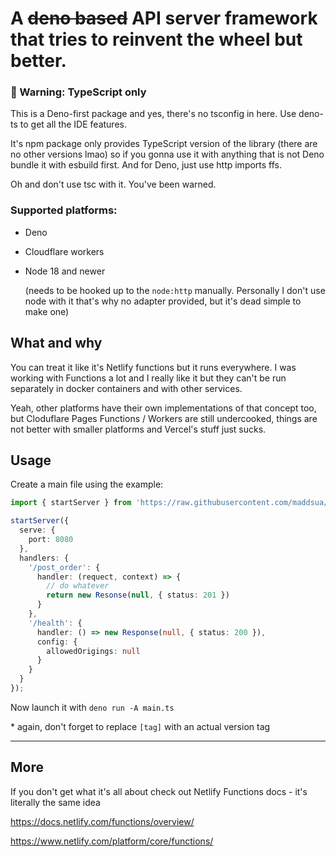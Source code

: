 # A ~~deno based~~ API server framework that tries to reinvent the wheel but better.

### 🚨 Warning: TypeScript only

This is a Deno-first package and yes, there's no tsconfig in here. Use deno-ts to get all the IDE features.

It's npm package only provides TypeScript version of the library (there are no other versions lmao) so if you gonna use it with anything that is not Deno bundle it with esbuild first. And for Deno, just use http imports ffs.

Oh and don't use tsc with it. You've been warned.

### Supported platforms: 

- Deno

- Cloudflare workers

- Node 18 and newer

	(needs to be hooked up to the `node:http` manually. Personally I don't use node with it that's why no adapter provided, but it's dead simple to make one)

## What and why

You can treat it like it's Netlify functions but it runs everywhere. I was working with Functions a lot and I really like it but they can't be run separately in docker containers and with other services.

Yeah, other platforms have their own implementations of that concept too, but Cloduflare Pages Functions / Workers are still undercooked, things are not better with smaller platforms and Vercel's stuff just sucks.

## Usage

Create a main file using the example:

```typescript
import { startServer } from 'https://raw.githubusercontent.com/maddsua/lambda-lite/[tag]/mod.ts';

startServer({
  serve: {
    port: 8080
  },
  handlers: {
    '/post_order': {
      handler: (requect, context) => {
        // do whatever
        return new Resonse(null, { status: 201 })
      }
    },
    '/health': {
      handler: () => new Response(null, { status: 200 }),
      config: {
        allowedOrigings: null
      }
    }
  }
});

```

Now launch it with `deno run -A main.ts`

\* again, don't forget to replace `[tag]` with an actual version tag

---

## More

If you don't get what it's all about check out Netlify Functions docs - it's literally the same idea

https://docs.netlify.com/functions/overview/

https://www.netlify.com/platform/core/functions/
